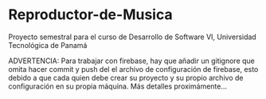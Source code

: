 # Reproductor-de-Musica
 Proyecto semestral para el curso de Desarrollo de Software VI, Universidad Tecnológica de Panamá

 ADVERTENCIA:
 Para trabajar con firebase, hay que añadir un gitignore que omita hacer commit y push del el archivo de configuración de firebase, esto debido a que cada quien debe crear su proyecto y su propio archivo de configuración en su propia máquina. Más detalles proximámente...
